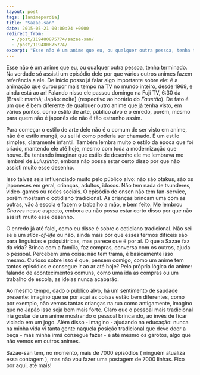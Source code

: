 ```yaml
---
layout: post
tags: [1animepordia]
title: "Sazae-san"
date: 2015-05-21 00:00:24 +0000
redirect_from:
  - /post/119480875774/sazae-san/
  - /post/119480875774/
excerpt: "Esse não é um anime que eu, ou qualquer outra pessoa, tenha terminado. Na verdade só assisti um episódio dele por que vários outros animes fazem referência a ele. De início posso já falar algo importante sobre ele: é a animação que durou por mais tempo na TV no mundo inteiro, desde 1969, e ainda está ao ar! Falando nisso ele passou domingo na Fuji TV, 6:30 da [Brasil: manhã; Japão: noite] (respectivo ao horário do <i>Faustão</i>). De fato é um que é bem diferente de qualquer outro anime que já tenha visto, em vários pontos, como estilo de arte, público alvo e o enredo, porém, mesmo para quem não é japonês ele não é tão estranho assim."
---
```


Esse não é um anime que eu, ou qualquer outra pessoa, tenha terminado.
Na verdade só assisti um episódio dele por que vários outros animes
fazem referência a ele. De início posso já falar algo importante sobre
ele: é a animação que durou por mais tempo na TV no mundo inteiro, desde
1969, e ainda está ao ar! Falando nisso ele passou domingo na Fuji TV,
6:30 da \[Brasil: manhã; Japão: noite\] (respectivo ao horário do
*Faustão*). De fato é um que é bem diferente de qualquer outro anime que
já tenha visto, em vários pontos, como estilo de arte, público alvo e o
enredo, porém, mesmo para quem não é japonês ele não é tão estranho
assim.

Para começar o estilo de arte dele não é o comum de ser visto em anime,
não é o estilo mangá, ou sei lá como poderia ser chamado. É um estilo
simples, claramente infantil. Também lembra muito o estilo da época que
foi criado, mantendo ele até hoje, mesmo com toda a modernização que
houve. Eu tentando imaginar que estilo de desenho ele me lembrava me
lembrei de *Luluzinha*, embora não possa estar certo disso por que não
assisti muito esse desenho.

Isso talvez seja influenciado muito pelo público alvo: não são otakus,
são os japoneses em geral, crianças, adultos, idosos. Não tem nada de
tsunderes, video-games ou redes sociais. O episódio de onsen não tem
fan-service, porém mostram o cotidiano tradicional. As crianças brincam
uma com as outras, vão à escola e fazem o trabalho a mão, e bem feito.
Me lembrou *Chaves* nesse aspecto, embora eu não possa estar certo disso
por que não assisti muito esse desenho.

O enredo já até falei, como eu disse é sobre o cotidiano tradicional.
Não sei se é um *slice-of-life* ou não, ainda mais por que esses termos
difíceis são para linguistas e psiquiátricas, mas parece que é por aí. O
que a Sazae faz da vida? Brinca com a família, faz compras, conversa com
os outros, ajuda o pessoal. Percebem uma coisa: não tem trama, é
basicamente isso mesmo. Curioso sobre isso é que, pensem comigo, como um
anime tem tantos episódios e consegue ir ao ar até hoje? Pelo própria
lógica do anime: falando de acontecimentos comuns, como uma ida as
compras ou um trabalho de escola, as ideias nunca acabarão.

Ao mesmo tempo, dado o público alvo, há um sentimento de saudade
presente: imagino que se por aqui as coisas estão bem diferentes, como
por exemplo, não vemos tantas crianças na rua como antigamente, imagino
que no Japão isso seja bem mais forte. Claro que o pessoal mais
tradicional iria gostar de um anime mostrando o pessoal brincando, ao
invés de ficar viciado em um jogo. Além disso - imagino - ajudando na
educação: nunca na minha vida vi tanta gente naquela posição tradicional
que deve doer a beça - mas minha irmã consegue fazer - e até mesmo os
garotos, algo que não vemos em outros animes.

Sazae-san tem, no momento, mais de 7000 episódios ( ninguém atualiza
essa contagem ), mas não vou fazer uma postagem de 7000 linhas. Fico por
aqui, até mais!


